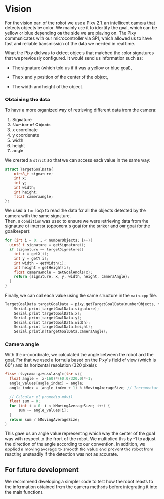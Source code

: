 # Vision 

For the vision part of the robot we use a Pixy 2.1, an intelligent camera that detects objects by color. We mainly use it to identify the goal, which can be yellow or blue depending on the side we are playing on. The Pixy communicates with our microcontroller via SPI, which allowed us to have fast and reliable transmission of the data we needed in real time.

What the Pixy did was to detect objects that matched the color signatures that we previously configured. It would send us information such as:

- The signature (which told us if it was a yellow or blue goal),

- The x and y position of the center of the object,

- The width and height of the object.

### Obtaining the data
To have a more organized way of retrieving different data from the camera:
1. Signature
2. Number of Objects
3. x coordinate
4. y coordenate
5. width
6. height
7. angle 
   
We created a `struct` so that we can access each value in the same way:

```cpp
struct TargetGoalData{
	uint8_t signature;
	int x;
	int y;
	int width;
	int height;
	float cameraAngle;
};
```

We used a `for` loop to read the data for all the objects detected by the camera with the same signature.  
Then, a `condition` was used to ensure we were retrieving data from the signature of interest (opponent's goal for the striker and our goal for the goalkeeper):

```cpp
for (int i = 0; i < numberObjects; i++){
  uint8_t signature = getSignature();
  if (signature == targetSignature){
    int x = getX(i);
    int y = getY(i);
    int width = getWidth(i);
    int height = getHeight(i);
    float cameraAngle = getGoalAngle(x);
    return {signature, x, y, width, height, cameraAngle};
  }
}
```
Finally, we can call each value using the same structure in the `main.cpp` file.

```cpp
TargetGoalData targetGoalData = pixy.getTargetGoalData(numberObjects, targerSignature);
    Serial.print(targetGoalData.signature);
    Serial.print(targetGoalData.x);
    Serial.print(targetGoalData.y);
    Serial.print(targetGoalData.width);
    Serial.print(targetGoalData.height);
    Serial.println(targetGoalData.cameraAngle);
```
### Camera angle
With the x-coordinate, we calculated the angle between the robot and the goal. For that we used a formula based on the Pixy's field of view (which is 60°) and its horizontal resolution (320 pixels):

```cpp
float PixyCam::getGoalAngle(int x){
  float angle = (x-160)*(60.0/320.0)*-1;
  angle_values[angle_index] = angle;
  angle_index = (angle_index + 1) % kMovingAverageSize; // Incrementar el índice circularmente

  // Calcular el promedio móvil
  float sum = 0;
  for (int i = 0; i < kMovingAverageSize; i++) {
      sum += angle_values[i];
  }
  return sum / kMovingAverageSize;
}
```

This gave us an angle value representing which way the center of the goal was with respect to the front of the robot. We multiplied this by -1 to adjust the direction of the angle according to our convention. In addition, we applied a moving average to smooth the value and prevent the robot from reacting unsteadily if the detection was not as accurate.

## For future development
We recommend developing a simpler code to test how the robot reacts to the information obtained from the camera methods before integrating it into the main functions.